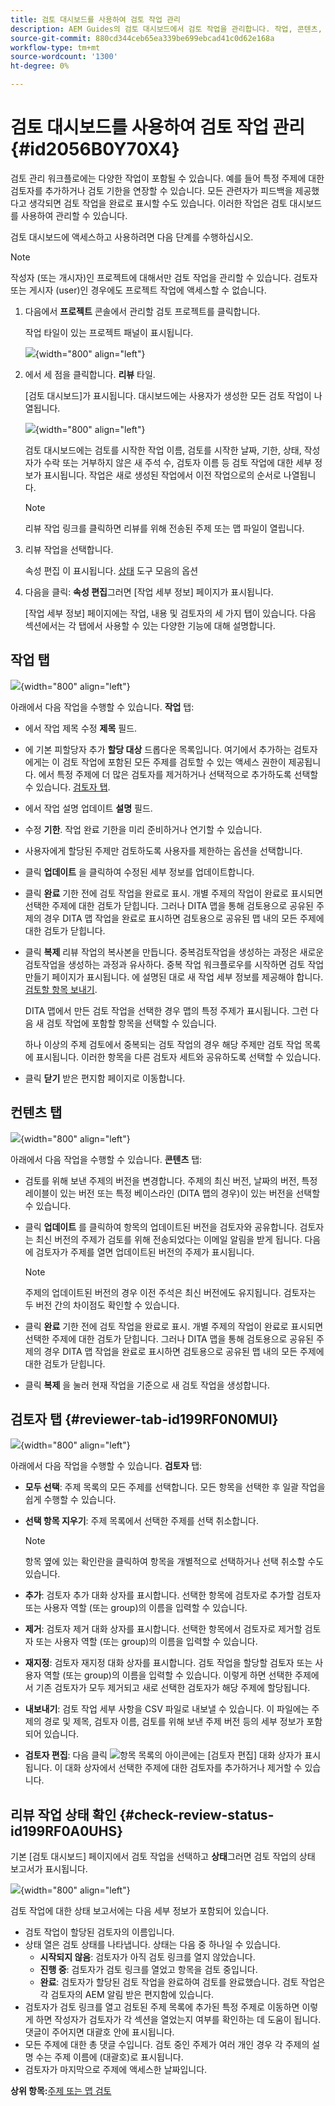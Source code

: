 ```yaml
---
title: 검토 대시보드를 사용하여 검토 작업 관리
description: AEM Guides의 검토 대시보드에서 검토 작업을 관리합니다. 작업, 콘텐츠, 검토자 탭에서 수행할 작업에 대해 알아보고 검토 작업의 상태를 확인합니다.
source-git-commit: 880cd344ceb65ea339be699ebcad41c0d62e168a
workflow-type: tm+mt
source-wordcount: '1300'
ht-degree: 0%

---
```


# 검토 대시보드를 사용하여 검토 작업 관리 {#id2056B0Y70X4}

검토 관리 워크플로에는 다양한 작업이 포함될 수 있습니다. 예를 들어 특정 주제에 대한 검토자를 추가하거나 검토 기한을 연장할 수 있습니다. 모든 관련자가 피드백을 제공했다고 생각되면 검토 작업을 완료로 표시할 수도 있습니다. 이러한 작업은 검토 대시보드를 사용하여 관리할 수 있습니다.

검토 대시보드에 액세스하고 사용하려면 다음 단계를 수행하십시오.

>[!NOTE]
>
> 작성자 \(또는 개시자\)인 프로젝트에 대해서만 검토 작업을 관리할 수 있습니다. 검토자 또는 게시자 \(user\)인 경우에도 프로젝트 작업에 액세스할 수 없습니다.

1. 다음에서 **프로젝트** 콘솔에서 관리할 검토 프로젝트를 클릭합니다.

   작업 타일이 있는 프로젝트 패널이 표시됩니다.

   ![](images/review-management.png){width="800" align="left"}

1. 에서 세 점을 클릭합니다. **리뷰** 타일.

   [검토 대시보드]가 표시됩니다. 대시보드에는 사용자가 생성한 모든 검토 작업이 나열됩니다.

   ![](images/review-dashboard.png){width="800" align="left"}

   검토 대시보드에는 검토를 시작한 작업 이름, 검토를 시작한 날짜, 기한, 상태, 작성자가 수락 또는 거부하지 않은 새 주석 수, 검토자 이름 등 검토 작업에 대한 세부 정보가 표시됩니다. 작업은 새로 생성된 작업에서 이전 작업으로의 순서로 나열됩니다.

   >[!NOTE]
   >
   > 리뷰 작업 링크를 클릭하면 리뷰를 위해 전송된 주제 또는 맵 파일이 열립니다.

1. 리뷰 작업을 선택합니다.

   속성 편집 이 표시됩니다. [상태](#check-review-status-id199RF0A0UHS) 도구 모음의 옵션

1. 다음을 클릭: **속성 편집**&#x200B;그러면 [작업 세부 정보] 페이지가 표시됩니다.

   [작업 세부 정보] 페이지에는 작업, 내용 및 검토자의 세 가지 탭이 있습니다. 다음 섹션에서는 각 탭에서 사용할 수 있는 다양한 기능에 대해 설명합니다.


## 작업 탭

![](images/review-task-page.png){width="800" align="left"}

아래에서 다음 작업을 수행할 수 있습니다. **작업** 탭:

- 에서 작업 제목 수정 **제목** 필드.
- 에 기본 피할당자 추가 **할당 대상** 드롭다운 목록입니다. 여기에서 추가하는 검토자에게는 이 검토 작업에 포함된 모든 주제를 검토할 수 있는 액세스 권한이 제공됩니다. 에서 특정 주제에 더 많은 검토자를 제거하거나 선택적으로 추가하도록 선택할 수 있습니다. [검토자 탭](#reviewer-tab-id199RF0N0MUI).
- 에서 작업 설명 업데이트 **설명** 필드.
- 수정 **기한**. 작업 완료 기한을 미리 준비하거나 연기할 수 있습니다.
- 사용자에게 할당된 주제만 검토하도록 사용자를 제한하는 옵션을 선택합니다.
- 클릭 **업데이트** 을 클릭하여 수정된 세부 정보를 업데이트합니다.
- 클릭 **완료** 기한 전에 검토 작업을 완료로 표시. 개별 주제의 작업이 완료로 표시되면 선택한 주제에 대한 검토가 닫힙니다. 그러나 DITA 맵을 통해 검토용으로 공유된 주제의 경우 DITA 맵 작업을 완료로 표시하면 검토용으로 공유된 맵 내의 모든 주제에 대한 검토가 닫힙니다.
- 클릭 **복제** 리뷰 작업의 복사본을 만듭니다. 중복검토작업을 생성하는 과정은 새로운 검토작업을 생성하는 과정과 유사하다. 중복 작업 워크플로우를 시작하면 검토 작업 만들기 페이지가 표시됩니다. 에 설명된 대로 새 작업 세부 정보를 제공해야 합니다. [검토할 항목 보내기](review-send-topics-for-review.md#).

  DITA 맵에서 만든 검토 작업을 선택한 경우 맵의 특정 주제가 표시됩니다. 그런 다음 새 검토 작업에 포함할 항목을 선택할 수 있습니다.

  하나 이상의 주제 검토에서 중복되는 검토 작업의 경우 해당 주제만 검토 작업 목록에 표시됩니다. 이러한 항목을 다른 검토자 세트와 공유하도록 선택할 수 있습니다.

- 클릭 **닫기** 받은 편지함 페이지로 이동합니다.

## 컨텐츠 탭

![](images/review-content-page.png){width="800" align="left"}

아래에서 다음 작업을 수행할 수 있습니다. **콘텐츠** 탭:

- 검토를 위해 보낸 주제의 버전을 변경합니다. 주제의 최신 버전, 날짜의 버전, 특정 레이블이 있는 버전 또는 특정 베이스라인 \(DITA 맵의 경우\)이 있는 버전을 선택할 수 있습니다.

- 클릭 **업데이트** 를 클릭하여 항목의 업데이트된 버전을 검토자와 공유합니다. 검토자는 최신 버전의 주제가 검토를 위해 전송되었다는 이메일 알림을 받게 됩니다. 다음에 검토자가 주제를 열면 업데이트된 버전의 주제가 표시됩니다.

  >[!NOTE]
  >
  > 주제의 업데이트된 버전의 경우 이전 주석은 최신 버전에도 유지됩니다. 검토자는 두 버전 간의 차이점도 확인할 수 있습니다.

- 클릭 **완료** 기한 전에 검토 작업을 완료로 표시. 개별 주제의 작업이 완료로 표시되면 선택한 주제에 대한 검토가 닫힙니다. 그러나 DITA 맵을 통해 검토용으로 공유된 주제의 경우 DITA 맵 작업을 완료로 표시하면 검토용으로 공유된 맵 내의 모든 주제에 대한 검토가 닫힙니다.

- 클릭 **복제** 을 눌러 현재 작업을 기준으로 새 검토 작업을 생성합니다.


## 검토자 탭 {#reviewer-tab-id199RF0N0MUI}

![](images/reviewers-tab.png){width="800" align="left"}

아래에서 다음 작업을 수행할 수 있습니다. **검토자** 탭:

- **모두 선택**: 주제 목록의 모든 주제를 선택합니다. 모든 항목을 선택한 후 일괄 작업을 쉽게 수행할 수 있습니다.
- **선택 항목 지우기**: 주제 목록에서 선택한 주제를 선택 취소합니다.

  >[!NOTE]
  >
  > 항목 옆에 있는 확인란을 클릭하여 항목을 개별적으로 선택하거나 선택 취소할 수도 있습니다.

- **추가**: 검토자 추가 대화 상자를 표시합니다. 선택한 항목에 검토자로 추가할 검토자 또는 사용자 역할 \(또는 group\)의 이름을 입력할 수 있습니다.
- **제거**: 검토자 제거 대화 상자를 표시합니다. 선택한 항목에서 검토자로 제거할 검토자 또는 사용자 역할 \(또는 group\)의 이름을 입력할 수 있습니다.
- **재지정**: 검토자 재지정 대화 상자를 표시합니다. 검토 작업을 할당할 검토자 또는 사용자 역할 \(또는 group\)의 이름을 입력할 수 있습니다. 이렇게 하면 선택한 주제에서 기존 검토자가 모두 제거되고 새로 선택한 검토자가 해당 주제에 할당됩니다.
- **내보내기**: 검토 작업 세부 사항을 CSV 파일로 내보낼 수 있습니다. 이 파일에는 주제의 경로 및 제목, 검토자 이름, 검토를 위해 보낸 주제 버전 등의 세부 정보가 포함되어 있습니다.
- **검토자 편집**: 다음 클릭 ![](images/edit_pencil_icon.svg)항목 목록의 아이콘에는 [검토자 편집] 대화 상자가 표시됩니다. 이 대화 상자에서 선택한 주제에 대한 검토자를 추가하거나 제거할 수 있습니다.

## 리뷰 작업 상태 확인 {#check-review-status-id199RF0A0UHS}

기본 [검토 대시보드] 페이지에서 검토 작업을 선택하고 **상태**&#x200B;그러면 검토 작업의 상태 보고서가 표시됩니다.

![](images/review-status-report.png){width="800" align="left"}

검토 작업에 대한 상태 보고서에는 다음 세부 정보가 포함되어 있습니다.

- 검토 작업이 할당된 검토자의 이름입니다.
- 상태 열은 검토 상태를 나타냅니다. 상태는 다음 중 하나일 수 있습니다.
   - **시작되지 않음**: 검토자가 아직 검토 링크를 열지 않았습니다.
   - **진행 중**: 검토자가 검토 링크를 열었고 항목을 검토 중입니다.
   - **완료**: 검토자가 할당된 검토 작업을 완료하여 검토를 완료했습니다. 검토 작업은 각 검토자의 AEM 알림 받은 편지함에 있습니다.
- 검토자가 검토 링크를 열고 검토된 주제 목록에 추가된 특정 주제로 이동하면 이렇게 하면 작성자가 검토자가 각 섹션을 열었는지 여부를 확인하는 데 도움이 됩니다. 댓글이 주어지면 대괄호 안에 표시됩니다.
- 모든 주제에 대한 총 댓글 수입니다. 검토 중인 주제가 여러 개인 경우 각 주제의 설명 수는 주제 이름에 \(대괄호\)로 표시됩니다.
- 검토자가 마지막으로 주제에 액세스한 날짜입니다.

**상위 항목:**[&#x200B;주제 또는 맵 검토](review.md)
